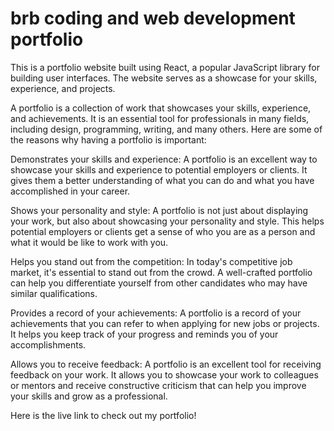 # brb coding and web development portfolio

This is a portfolio website built using React, a popular JavaScript library for building user interfaces. The website serves as a showcase for your skills, experience, and projects.

A portfolio is a collection of work that showcases your skills, experience, and achievements. It is an essential tool for professionals in many fields, including design, programming, writing, and many others. Here are some of the reasons why having a portfolio is important:

Demonstrates your skills and experience: A portfolio is an excellent way to showcase your skills and experience to potential employers or clients. It gives them a better understanding of what you can do and what you have accomplished in your career.

Shows your personality and style: A portfolio is not just about displaying your work, but also about showcasing your personality and style. This helps potential employers or clients get a sense of who you are as a person and what it would be like to work with you.

Helps you stand out from the competition: In today's competitive job market, it's essential to stand out from the crowd. A well-crafted portfolio can help you differentiate yourself from other candidates who may have similar qualifications.

Provides a record of your achievements: A portfolio is a record of your achievements that you can refer to when applying for new jobs or projects. It helps you keep track of your progress and reminds you of your accomplishments.

Allows you to receive feedback: A portfolio is an excellent tool for receiving feedback on your work. It allows you to showcase your work to colleagues or mentors and receive constructive criticism that can help you improve your skills and grow as a professional.

Here is the live link to check out my portfolio!

